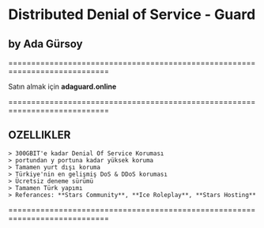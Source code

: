 # Distributed Denial of Service - Guard
## by Ada Gürsoy
============================================================================

Satın almak için **adaguard.online**

============================================================================

## OZELLIKLER
```
> 300GBIT'e kadar Denial Of Service Koruması
> portundan y portuna kadar yüksek koruma
> Tamamen yurt dışı koruma
> Türkiye'nin en gelişmiş DoS & DDoS koruması
> Ücretsiz deneme sürümü
> Tamamen Türk yapımı
> Referances: **Stars Community**, **Ice Roleplay**, **Stars Hosting**
```
============================================================================
